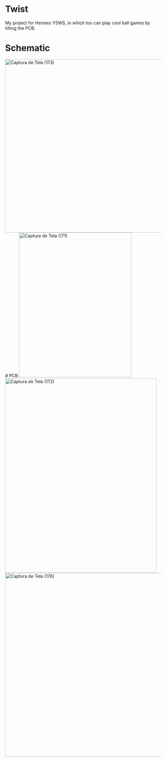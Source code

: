 # Twist
My project for Hermes YSWS, in which tou can play cool ball games by tilting the PCB.
# Schematic
<img width="688" height="560" alt="Captura de Tela (173)" src="https://github.com/user-attachments/assets/e7043214-f917-4ac8-a8e0-04324c3beee2" />
# PCB
<img width="364" height="468" alt="Captura de Tela (171)" src="https://github.com/user-attachments/assets/f54b4606-6b26-4802-9ef0-2df88a5ec618" />
<img width="490" height="629" alt="Captura de Tela (172)" src="https://github.com/user-attachments/assets/35a35e37-7b17-44e0-94e9-68dfb19d5e4b" />
<img width="546" height="594" alt="Captura de Tela (176)" src="https://github.com/user-attachments/assets/24054da5-b5fa-4edc-92f2-7390d3b6996f" />



